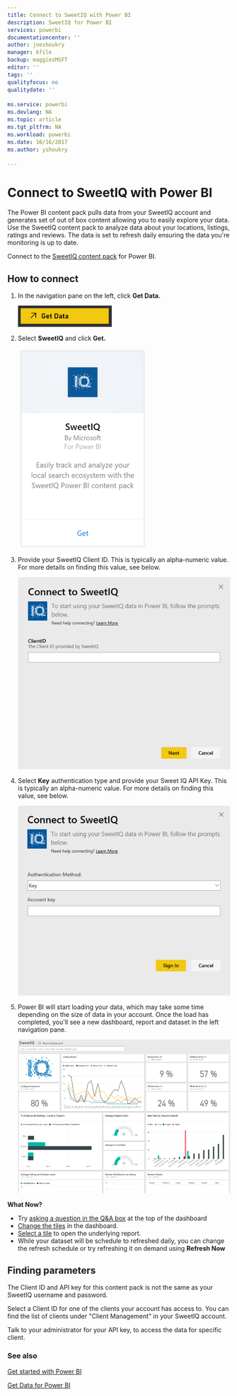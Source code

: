 ```yaml
---
title: Connect to SweetIQ with Power BI
description: SweetIQ for Power BI
services: powerbi
documentationcenter: ''
author: joeshoukry
manager: kfile
backup: maggiesMSFT
editor: ''
tags: ''
qualityfocus: no
qualitydate: ''

ms.service: powerbi
ms.devlang: NA
ms.topic: article
ms.tgt_pltfrm: NA
ms.workload: powerbi
ms.date: 10/16/2017
ms.author: yshoukry

---
```

# Connect to SweetIQ with Power BI
The Power BI content pack pulls data from your SweetIQ account and generates set of out of box content allowing you to easily explore your data. Use the SweetIQ content pack to analyze data about your locations, listings, ratings and reviews. The data is set to refresh daily ensuring the data you're monitoring is up to date.

Connect to the [SweetIQ content pack](https://app.powerbi.com/groups/me/getdata/services/sweetiq) for Power BI.

## How to connect
1. In the navigation pane on the left, click **Get Data.**
   
    ![](media/service-connect-to-sweetiq/getdata.png)
2. Select **SweetIQ** and click **Get.**
   
    ![](media/service-connect-to-sweetiq/sweetiq.png)
3. Provide your SweetIQ Client ID. This is typically an alpha-numeric value. For more details on finding this value, see below.
   
    ![](media/service-connect-to-sweetiq/parameter.png)
4. Select **Key** authentication type and provide your Sweet IQ API Key. This is typically an alpha-numeric value. For more details on finding this value, see below.
   
    ![](media/service-connect-to-sweetiq/credentials.png)
5. Power BI will start loading your data, which may take some time depending on the size of data in your account. Once the load has completed, you'll see a new dashboard, report and dataset in the left navigation pane.
   
    ![](media/service-connect-to-sweetiq/dashboard.png)

**What Now?**

* Try [asking a question in the Q&A box](service-q-and-a.md) at the top of the dashboard
* [Change the tiles](service-dashboard-edit-tile.md) in the dashboard.
* [Select a tile](service-dashboard-tiles.md) to open the underlying report.
* While your dataset will be schedule to refreshed daily, you can change the refresh schedule or try refreshing it on demand using **Refresh Now**

## Finding parameters
The Client ID and API key for this content pack is not the same as your SweetIQ username and password.

Select a Client ID for one of the clients your account has access to. You can find the list of clients under "Client Management" in your SweetIQ account.

Talk to your administrator for your API key, to access the data for specific client.

### See also
[Get started with Power BI](service-get-started.md)

[Get Data for Power BI](service-get-data.md)

